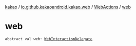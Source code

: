 [kakao](../../index.md) / [io.github.kakaoandroid.kakao.web](../index.md) / [WebActions](index.md) / [web](./web.md)

# web

`abstract val web: `[`WebInteractionDelegate`](../../io.github.kakaoandroid.kakao.delegate/-web-interaction-delegate/index.md)